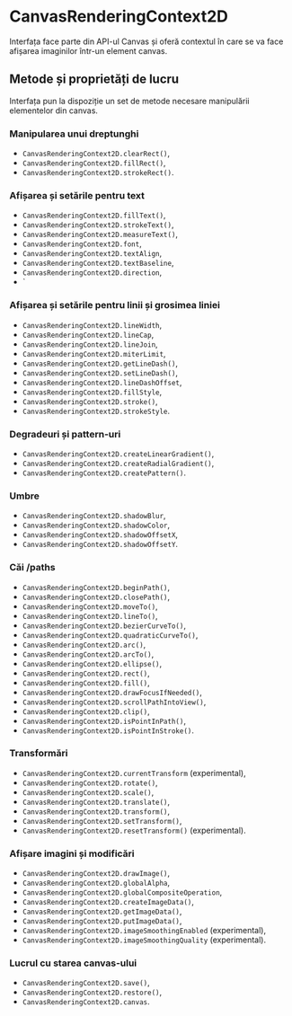 # Canvas​Rendering​Context2D

Interfața face parte din API-ul Canvas și oferă contextul în care se va face afișarea imaginilor într-un element canvas.

## Metode și proprietăți de lucru

Interfața pun la dispoziție un set de metode necesare manipulării elementelor din canvas.

### Manipularea unui dreptunghi

- `CanvasRenderingContext2D.clearRect()`,
- `CanvasRenderingContext2D.fillRect()`,
- `CanvasRenderingContext2D.strokeRect()`.

### Afișarea și setările pentru text

- `CanvasRenderingContext2D.fillText()`,
- `CanvasRenderingContext2D.strokeText()`,
- `CanvasRenderingContext2D.measureText()`,
- `CanvasRenderingContext2D.font`,
- `CanvasRenderingContext2D.textAlign`,
- `CanvasRenderingContext2D.textBaseline`,
- `CanvasRenderingContext2D.direction`,
- `

### Afișarea și setările pentru linii și grosimea liniei

- `CanvasRenderingContext2D.lineWidth`,
- `CanvasRenderingContext2D.lineCap`,
- `CanvasRenderingContext2D.lineJoin`,
- `CanvasRenderingContext2D.miterLimit`,
- `CanvasRenderingContext2D.getLineDash()`,
- `CanvasRenderingContext2D.setLineDash()`,
- `CanvasRenderingContext2D.lineDashOffset`,
- `CanvasRenderingContext2D.fillStyle`,
- `CanvasRenderingContext2D.stroke()`,
- `CanvasRenderingContext2D.strokeStyle`.

### Degradeuri și pattern-uri

- `CanvasRenderingContext2D.createLinearGradient()`,
- `CanvasRenderingContext2D.createRadialGradient()`,
- `CanvasRenderingContext2D.createPattern()`.

### Umbre

- `CanvasRenderingContext2D.shadowBlur`,
- `CanvasRenderingContext2D.shadowColor`,
- `CanvasRenderingContext2D.shadowOffsetX`,
- `CanvasRenderingContext2D.shadowOffsetY`.

### Căi /paths

- `CanvasRenderingContext2D.beginPath()`,
- `CanvasRenderingContext2D.closePath()`,
- `CanvasRenderingContext2D.moveTo()`,
- `CanvasRenderingContext2D.lineTo()`,
- `CanvasRenderingContext2D.bezierCurveTo()`,
- `CanvasRenderingContext2D.quadraticCurveTo()`,
- `CanvasRenderingContext2D.arc()`,
- `CanvasRenderingContext2D.arcTo()`,
- `CanvasRenderingContext2D.ellipse()`,
- `CanvasRenderingContext2D.rect()`,
- `CanvasRenderingContext2D.fill()`,
- `CanvasRenderingContext2D.drawFocusIfNeeded()`,
- `CanvasRenderingContext2D.scrollPathIntoView()`,
- `CanvasRenderingContext2D.clip()`,
- `CanvasRenderingContext2D.isPointInPath()`,
- `CanvasRenderingContext2D.isPointInStroke()`.

### Transformări

- `CanvasRenderingContext2D.currentTransform` (experimental),
- `CanvasRenderingContext2D.rotate()`,
- `CanvasRenderingContext2D.scale()`,
- `CanvasRenderingContext2D.translate()`,
- `CanvasRenderingContext2D.transform()`,
- `CanvasRenderingContext2D.setTransform()`,
- `CanvasRenderingContext2D.resetTransform()` (experimental).

### Afișare imagini și modificări 

- `CanvasRenderingContext2D.drawImage()`,
- `CanvasRenderingContext2D.globalAlpha`,
- `CanvasRenderingContext2D.globalCompositeOperation`,
- `CanvasRenderingContext2D.createImageData()`,
- `CanvasRenderingContext2D.getImageData()`,
- `CanvasRenderingContext2D.putImageData()`,
- `CanvasRenderingContext2D.imageSmoothingEnabled` (experimental),
- `CanvasRenderingContext2D.imageSmoothingQuality` (experimental).

### Lucrul cu starea canvas-ului

- `CanvasRenderingContext2D.save()`,
- `CanvasRenderingContext2D.restore()`,
- `CanvasRenderingContext2D.canvas`.